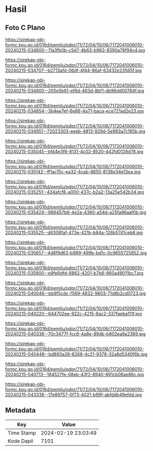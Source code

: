 # Hasil

## Foto C Plano

https://sirekap-obj-formc.kpu.go.id/016d/pemilu/pdpr/71/72/04/10/06/7172041006010-20240215-034600--11a3fb0b-c5d7-4b63-b963-8390a78f94c4.jpg

https://sirekap-obj-formc.kpu.go.id/016d/pemilu/pdpr/71/72/04/10/06/7172041006010-20240215-034707--b2713afd-06df-4f44-86af-63432e23565f.jpg

https://sirekap-obj-formc.kpu.go.id/016d/pemilu/pdpr/71/72/04/10/06/7172041006010-20240215-034800--205e5b81-ef6d-463d-8bf1-db96dd00784f.jpg

https://sirekap-obj-formc.kpu.go.id/016d/pemilu/pdpr/71/72/04/10/06/7172041006010-20240215-034854--3b4ee7ef-6e86-4a71-baca-ece721ad2e23.jpg

https://sirekap-obj-formc.kpu.go.id/016d/pemilu/pdpr/71/72/04/10/06/7172041006010-20240215-034951--72023303-eeeb-4813-929d-5e983a7c185b.jpg

https://sirekap-obj-formc.kpu.go.id/016d/pemilu/pdpr/71/72/04/10/06/7172041006010-20240215-035045--bf44e3f6-8131-4c02-8520-442fd0128d78.jpg

https://sirekap-obj-formc.kpu.go.id/016d/pemilu/pdpr/71/72/04/10/06/7172041006010-20240215-035142--ff1ac15c-ea32-4cab-8655-8138e34e13ea.jpg

https://sirekap-obj-formc.kpu.go.id/016d/pemilu/pdpr/71/72/04/10/06/7172041006010-20240215-035251--434afcf6-a000-437c-b2a2-13a25e542b34.jpg

https://sirekap-obj-formc.kpu.go.id/016d/pemilu/pdpr/71/72/04/10/06/7172041006010-20240215-035424--986457b8-4e2a-4360-a54d-a25fa96aaf0b.jpg

https://sirekap-obj-formc.kpu.go.id/016d/pemilu/pdpr/71/72/04/10/06/7172041006010-20240215-035525--d6308faf-473e-421b-b84a-126b5741ceb8.jpg

https://sirekap-obj-formc.kpu.go.id/016d/pemilu/pdpr/71/72/04/10/06/7172041006010-20240215-035657--4d8f9d63-b989-499b-bd1c-0c9655725852.jpg

https://sirekap-obj-formc.kpu.go.id/016d/pemilu/pdpr/71/72/04/10/06/7172041006010-20240215-035900--e9fe9dfd-8862-4201-b7b6-960a49011bc7.jpg

https://sirekap-obj-formc.kpu.go.id/016d/pemilu/pdpr/71/72/04/10/06/7172041006010-20240215-040046--bb9f5cdc-f569-4832-9603-71d8b2cd0723.jpg

https://sirekap-obj-formc.kpu.go.id/016d/pemilu/pdpr/71/72/04/10/06/7172041006010-20240215-040220--644702ee-922c-4215-8ac2-337faeba111f.jpg

https://sirekap-obj-formc.kpu.go.id/016d/pemilu/pdpr/71/72/04/10/06/7172041006010-20240215-040336--70c3477f-fcc6-4a8e-89db-b802ea9a2369.jpg

https://sirekap-obj-formc.kpu.go.id/016d/pemilu/pdpr/71/72/04/10/06/7172041006010-20240215-040448--bd893a28-8268-4c21-9378-32a8d5340f6b.jpg

https://sirekap-obj-formc.kpu.go.id/016d/pemilu/pdpr/71/72/04/10/06/7172041006010-20240215-040713--184527fe-08eb-43f2-8940-891cb08ae86c.jpg

https://sirekap-obj-formc.kpu.go.id/016d/pemilu/pdpr/71/72/04/10/06/7172041006010-20240215-043338--17e89757-0f73-4021-b99f-abfddb49efdd.jpg


## Metadata

| Key        | Value               |
| ---------- | ------------------- |
| Time Stamp | 2024-02-19 23:03:49 |
| Kode Dapil | 7101                |



